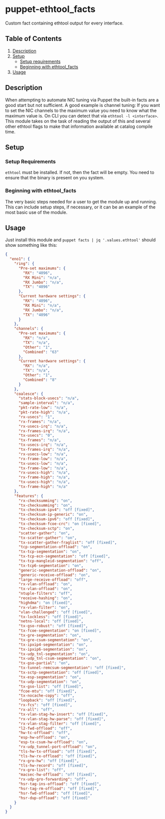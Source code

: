 # puppet-ethtool_facts

Custom fact containing ethtool output for every interface.

## Table of Contents

1. [Description](#description)
1. [Setup](#setup)
    * [Setup requirements](#setup-requirements)
    * [Beginning with ethtool_facts](#beginning-with-ethtool_facts)
1. [Usage](#usage)

## Description

When attempting to automate NIC tuning via Puppet the built-in facts are a good start but not sufficient.
A good example is channel tuning: If you want to set the NIC channels to the maximum value you need to know what the maximum value is.
On CLI you can detect that via `ethtool -l <interface>`. 
This module takes on the task of reading the output of this and several other ethtool flags to make that information available at catalog compile time.

## Setup

### Setup Requirements

`ethtool` must be installed. If not, then the fact will be empty. 
You need to ensure that the binary is present on you system.

### Beginning with ethtool_facts

The very basic steps needed for a user to get the module up and running. This
can include setup steps, if necessary, or it can be an example of the most basic
use of the module.

## Usage

Just install this module and `puppet facts | jq '.values.ethtool'` should show something like this:

```json
{
  "eno1": {
    "ring": {
      "Pre-set maximums": {
        "RX": "4096",
        "RX Mini": "n/a",
        "RX Jumbo": "n/a",
        "TX": "4096"
      },
      "Current hardware settings": {
        "RX": "4096",
        "RX Mini": "n/a",
        "RX Jumbo": "n/a",
        "TX": "4096"
      }
    },
    "channels": {
      "Pre-set maximums": {
        "RX": "n/a",
        "TX": "n/a",
        "Other": "1",
        "Combined": "63"
      },
      "Current hardware settings": {
        "RX": "n/a",
        "TX": "n/a",
        "Other": "1",
        "Combined": "8"
      }
    },
    "coalesce": {
      "stats-block-usecs": "n/a",
      "sample-interval": "n/a",
      "pkt-rate-low": "n/a",
      "pkt-rate-high": "n/a",
      "rx-usecs": "1",
      "rx-frames": "n/a",
      "rx-usecs-irq": "n/a",
      "rx-frames-irq": "n/a",
      "tx-usecs": "0",
      "tx-frames": "n/a",
      "tx-usecs-irq": "n/a",
      "tx-frames-irq": "n/a",
      "rx-usecs-low": "n/a",
      "rx-frame-low": "n/a",
      "tx-usecs-low": "n/a",
      "tx-frame-low": "n/a",
      "rx-usecs-high": "n/a",
      "rx-frame-high": "n/a",
      "tx-usecs-high": "n/a",
      "tx-frame-high": "n/a"
    },
    "features": {
      "rx-checksumming": "on",
      "tx-checksumming": "on",
      "tx-checksum-ipv4": "off [fixed]",
      "tx-checksum-ip-generic": "on",
      "tx-checksum-ipv6": "off [fixed]",
      "tx-checksum-fcoe-crc": "on [fixed]",
      "tx-checksum-sctp": "on",
      "scatter-gather": "on",
      "tx-scatter-gather": "on",
      "tx-scatter-gather-fraglist": "off [fixed]",
      "tcp-segmentation-offload": "on",
      "tx-tcp-segmentation": "on",
      "tx-tcp-ecn-segmentation": "off [fixed]",
      "tx-tcp-mangleid-segmentation": "off",
      "tx-tcp6-segmentation": "on",
      "generic-segmentation-offload": "on",
      "generic-receive-offload": "on",
      "large-receive-offload": "off",
      "rx-vlan-offload": "on",
      "tx-vlan-offload": "on",
      "ntuple-filters": "off",
      "receive-hashing": "on",
      "highdma": "on [fixed]",
      "rx-vlan-filter": "on",
      "vlan-challenged": "off [fixed]",
      "tx-lockless": "off [fixed]",
      "netns-local": "off [fixed]",
      "tx-gso-robust": "off [fixed]",
      "tx-fcoe-segmentation": "on [fixed]",
      "tx-gre-segmentation": "on",
      "tx-gre-csum-segmentation": "on",
      "tx-ipxip4-segmentation": "on",
      "tx-ipxip6-segmentation": "on",
      "tx-udp_tnl-segmentation": "on",
      "tx-udp_tnl-csum-segmentation": "on",
      "tx-gso-partial": "on",
      "tx-tunnel-remcsum-segmentation": "off [fixed]",
      "tx-sctp-segmentation": "off [fixed]",
      "tx-esp-segmentation": "on",
      "tx-udp-segmentation": "on",
      "tx-gso-list": "off [fixed]",
      "fcoe-mtu": "off [fixed]",
      "tx-nocache-copy": "off",
      "loopback": "off [fixed]",
      "rx-fcs": "off [fixed]",
      "rx-all": "off",
      "tx-vlan-stag-hw-insert": "off [fixed]",
      "rx-vlan-stag-hw-parse": "off [fixed]",
      "rx-vlan-stag-filter": "off [fixed]",
      "l2-fwd-offload": "off",
      "hw-tc-offload": "off",
      "esp-hw-offload": "on",
      "esp-tx-csum-hw-offload": "on",
      "rx-udp_tunnel-port-offload": "on",
      "tls-hw-tx-offload": "off [fixed]",
      "tls-hw-rx-offload": "off [fixed]",
      "rx-gro-hw": "off [fixed]",
      "tls-hw-record": "off [fixed]",
      "rx-gro-list": "off",
      "macsec-hw-offload": "off [fixed]",
      "rx-udp-gro-forwarding": "off",
      "hsr-tag-ins-offload": "off [fixed]",
      "hsr-tag-rm-offload": "off [fixed]",
      "hsr-fwd-offload": "off [fixed]",
      "hsr-dup-offload": "off [fixed]"
    }
  }
}
```

